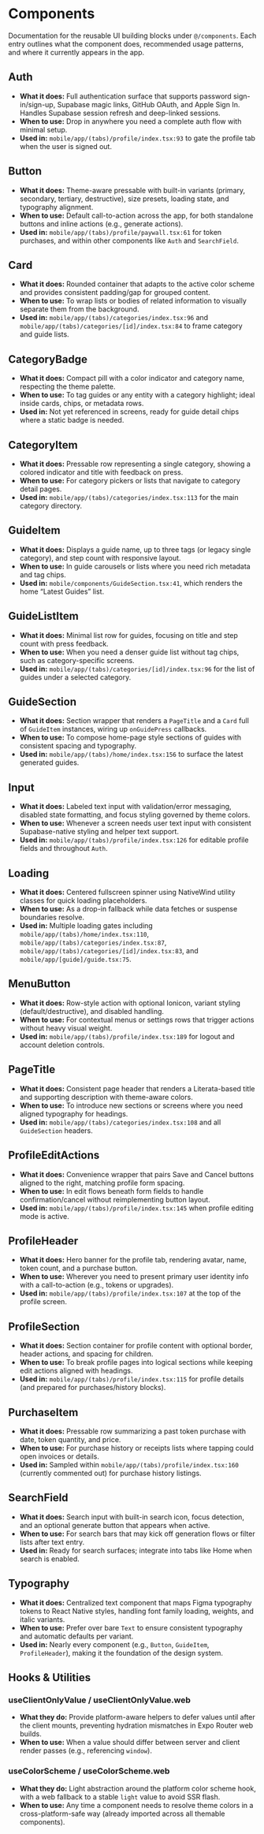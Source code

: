 # Components

Documentation for the reusable UI building blocks under `@/components`. Each entry outlines what the component does, recommended usage patterns, and where it currently appears in the app.

## Auth
- **What it does:** Full authentication surface that supports password sign-in/sign-up, Supabase magic links, GitHub OAuth, and Apple Sign In. Handles Supabase session refresh and deep-linked sessions.
- **When to use:** Drop in anywhere you need a complete auth flow with minimal setup.
- **Used in:** `mobile/app/(tabs)/profile/index.tsx:93` to gate the profile tab when the user is signed out.

## Button
- **What it does:** Theme-aware pressable with built-in variants (primary, secondary, tertiary, destructive), size presets, loading state, and typography alignment.
- **When to use:** Default call-to-action across the app, for both standalone buttons and inline actions (e.g., generate actions).
- **Used in:** `mobile/app/(tabs)/profile/paywall.tsx:61` for token purchases, and within other components like `Auth` and `SearchField`.

## Card
- **What it does:** Rounded container that adapts to the active color scheme and provides consistent padding/gap for grouped content.
- **When to use:** To wrap lists or bodies of related information to visually separate them from the background.
- **Used in:** `mobile/app/(tabs)/categories/index.tsx:96` and `mobile/app/(tabs)/categories/[id]/index.tsx:84` to frame category and guide lists.

## CategoryBadge
- **What it does:** Compact pill with a color indicator and category name, respecting the theme palette.
- **When to use:** To tag guides or any entity with a category highlight; ideal inside cards, chips, or metadata rows.
- **Used in:** Not yet referenced in screens, ready for guide detail chips where a static badge is needed.

## CategoryItem
- **What it does:** Pressable row representing a single category, showing a colored indicator and title with feedback on press.
- **When to use:** For category pickers or lists that navigate to category detail pages.
- **Used in:** `mobile/app/(tabs)/categories/index.tsx:113` for the main category directory.

## GuideItem
- **What it does:** Displays a guide name, up to three tags (or legacy single category), and step count with responsive layout.
- **When to use:** In guide carousels or lists where you need rich metadata and tag chips.
- **Used in:** `mobile/components/GuideSection.tsx:41`, which renders the home “Latest Guides” list.

## GuideListItem
- **What it does:** Minimal list row for guides, focusing on title and step count with press feedback.
- **When to use:** When you need a denser guide list without tag chips, such as category-specific screens.
- **Used in:** `mobile/app/(tabs)/categories/[id]/index.tsx:96` for the list of guides under a selected category.

## GuideSection
- **What it does:** Section wrapper that renders a `PageTitle` and a `Card` full of `GuideItem` instances, wiring up `onGuidePress` callbacks.
- **When to use:** To compose home-page style sections of guides with consistent spacing and typography.
- **Used in:** `mobile/app/(tabs)/home/index.tsx:156` to surface the latest generated guides.

## Input
- **What it does:** Labeled text input with validation/error messaging, disabled state formatting, and focus styling governed by theme colors.
- **When to use:** Whenever a screen needs user text input with consistent Supabase-native styling and helper text support.
- **Used in:** `mobile/app/(tabs)/profile/index.tsx:126` for editable profile fields and throughout `Auth`.

## Loading
- **What it does:** Centered fullscreen spinner using NativeWind utility classes for quick loading placeholders.
- **When to use:** As a drop-in fallback while data fetches or suspense boundaries resolve.
- **Used in:** Multiple loading gates including `mobile/app/(tabs)/home/index.tsx:110`, `mobile/app/(tabs)/categories/index.tsx:87`, `mobile/app/(tabs)/categories/[id]/index.tsx:83`, and `mobile/app/[guide]/guide.tsx:75`.

## MenuButton
- **What it does:** Row-style action with optional Ionicon, variant styling (default/destructive), and disabled handling.
- **When to use:** For contextual menus or settings rows that trigger actions without heavy visual weight.
- **Used in:** `mobile/app/(tabs)/profile/index.tsx:189` for logout and account deletion controls.

## PageTitle
- **What it does:** Consistent page header that renders a Literata-based title and supporting description with theme-aware colors.
- **When to use:** To introduce new sections or screens where you need aligned typography for headings.
- **Used in:** `mobile/app/(tabs)/categories/index.tsx:108` and all `GuideSection` headers.

## ProfileEditActions
- **What it does:** Convenience wrapper that pairs Save and Cancel buttons aligned to the right, matching profile form spacing.
- **When to use:** In edit flows beneath form fields to handle confirmation/cancel without reimplementing button layout.
- **Used in:** `mobile/app/(tabs)/profile/index.tsx:145` when profile editing mode is active.

## ProfileHeader
- **What it does:** Hero banner for the profile tab, rendering avatar, name, token count, and a purchase button.
- **When to use:** Wherever you need to present primary user identity info with a call-to-action (e.g., tokens or upgrades).
- **Used in:** `mobile/app/(tabs)/profile/index.tsx:107` at the top of the profile screen.

## ProfileSection
- **What it does:** Section container for profile content with optional border, header actions, and spacing for children.
- **When to use:** To break profile pages into logical sections while keeping edit actions aligned with headings.
- **Used in:** `mobile/app/(tabs)/profile/index.tsx:115` for profile details (and prepared for purchases/history blocks).

## PurchaseItem
- **What it does:** Pressable row summarizing a past token purchase with date, token quantity, and price.
- **When to use:** For purchase history or receipts lists where tapping could open invoices or details.
- **Used in:** Sampled within `mobile/app/(tabs)/profile/index.tsx:160` (currently commented out) for purchase history listings.

## SearchField
- **What it does:** Search input with built-in search icon, focus detection, and an optional generate button that appears when active.
- **When to use:** For search bars that may kick off generation flows or filter lists after text entry.
- **Used in:** Ready for search surfaces; integrate into tabs like Home when search is enabled.

## Typography
- **What it does:** Centralized text component that maps Figma typography tokens to React Native styles, handling font family loading, weights, and italic variants.
- **When to use:** Prefer over bare `Text` to ensure consistent typography and automatic defaults per variant.
- **Used in:** Nearly every component (e.g., `Button`, `GuideItem`, `ProfileHeader`), making it the foundation of the design system.

## Hooks & Utilities

### useClientOnlyValue / useClientOnlyValue.web
- **What they do:** Provide platform-aware helpers to defer values until after the client mounts, preventing hydration mismatches in Expo Router web builds.
- **When to use:** When a value should differ between server and client render passes (e.g., referencing `window`).

### useColorScheme / useColorScheme.web
- **What they do:** Light abstraction around the platform color scheme hook, with a web fallback to a stable `light` value to avoid SSR flash.
- **When to use:** Any time a component needs to resolve theme colors in a cross-platform-safe way (already imported across all themable components).

